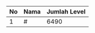 | No | Nama            | Jumlah Level |
|----|-----------------|--------------|
| 1  | #    |    6490        |
